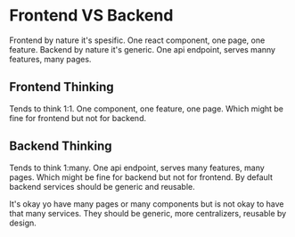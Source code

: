 # Frontend VS Backend

Frontend by nature it's spesific. One react component, one page, one feature. Backend by nature it's generic. One api endpoint, serves manny features, many pages.

## Frontend Thinking

Tends to think 1:1. One component, one feature, one page. Which might be fine for frontend but not for backend.

## Backend Thinking

Tends to think 1:many. One api endpoint, serves many features, many pages. Which might be fine for backend but not for frontend. By default backend services should be generic and reusable.

It's okay yo have many pages or many components but is not okay to have that many services. They should be generic, more centralizers, reusable by design.